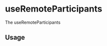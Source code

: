 <!--
!!!! Autogenerated File !!!!
This file was created by @livekit/components-docs-gen and should not be changed manually.
The contents of this file can be replaced at any time which would lead to the loss of all manual changes.
-->

# useRemoteParticipants

The useRemoteParticipants

## Usage

<!--USAGE_INSERT_MARKER->


## Props

| Name | Type | Default | Description |
| --- | --- | --- | --- |
| filter | `((participant: RemoteParticipant) => boolean)` |  |  |

